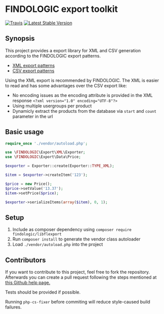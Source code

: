 # FINDOLOGIC export toolkit

[![Travis](https://img.shields.io/travis/findologic/libflexport.svg)](https://travis-ci.org/findologic/libflexport)
[![Latest Stable Version](https://poser.pugx.org/findologic/libflexport/v/stable)](https://packagist.org/packages/findologic/libflexport)

## Synopsis

This project provides a export library for XML and CSV generation according to the FINDOLOGIC export patterns.
* [XML export patterns](https://docs.findologic.com/doku.php?id=export_patterns:xml)
* [CSV export patterns](https://docs.findologic.com/doku.php?id=export_patterns:csv)

Using the XML export is recommended by FINDOLOGIC. The XML is easier to read and has some advantages over the CSV export like:

* No encoding issues as the encoding attribute is provided in the XML response `<?xml version="1.0" encoding="UTF-8"?>`
* Using multiple usergroups per product
* Dynamicly extract the products from the database via `start` and `count` parameter in the url

## Basic usage

```php
require_once './vendor/autoload.php';

use \FINDOLOGIC\Export\XML\Exporter;
use \FINDOLOGIC\Export\Data\Price;

$exporter = Exporter::create(Exporter::TYPE_XML);

$item = $exporter->createItem('123');

$price = new Price();
$price->setValue('13.37');
$item->setPrice($price);

$exporter->serializeItems(array($item), 0, 1);
```

## Setup

1. Include as composer dependency using `composer require findologic/libflexport`
2. Run `composer install` to generate the vendor class autoloader
3. Load `./vendor/autoload.php` into the project

## Contributors

If you want to contribute to this project, feel free to fork the repository. Afterwards you can create a pull request following the steps mentioned at [this Github help page.](https://help.github.com/articles/creating-a-pull-request-from-a-fork/)

Tests should be provided if possible.

Running `php-cs-fixer` before commiting will reduce style-caused build failures.